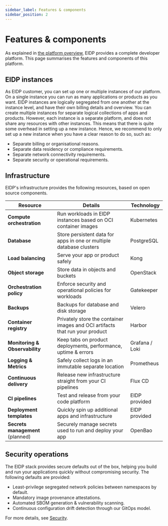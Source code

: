 ```yaml
---
sidebar_label: Features & components
sidebar_position: 2
---
```


# Features & components

As explained in [the platform overview](./overview), EIDP provides a complete developer platform.
This page summarises the features and components of this platform.

## EIDP instances

As EIDP customer, you can set up one or multiple instances of our platform.
On a single instance you can run as many applications or products as you want.
EIDP instances are logically segregated from one another at the instance level, and have their own billing details and overview.
You can create multiple instances for separate logical collections of apps and products.
However, each instance is a separate platform, and does not share any resources with other instances.
This means that there is quite some overhead in setting up a new instance.
Hence, we recommend to only set up a new instance when you have a clear reason to do so, such as:

* Separate billing or organisational reasons.
* Separate data residency or compliance requirements.
* Separate network connectivity requirements.
* Separate security or operational requirements.

## Infrastructure

EIDP's infrastructure provides the following resources, based on open source components.

| **Resource** | **Details** | **Technology** |
|--------------|-------------|--------------|
| **Compute orchestration** | Run workloads in EIDP instances based on OCI container images | Kubernetes |
| **Database** | Store persistent data for apps in one or multiple database clusters | PostgreSQL |
| **Load balancing** | Serve your app or product safely | Kong |
| **Object storage** | Store data in objects and buckets | OpenStack |
| **Orchestration policy** | Enforce security and operational policies for workloads | Gatekeeper |
| **Backups** | Backups for database and disk storage | Velero |
| **Container registry** | Privately store the container images and OCI artifacts that run your product | Harbor |
| **Monitoring & Observability** | Keep tabs on product deployments, performance, uptime & errors | Grafana / Loki |
| **Logging & Metrics** | Safely collect logs in an immutable separate location | Prometheus |
| **Continuous delivery** | Release new infrastructure straight from your CI pipelines | Flux CD |
| **CI pipelines** | Test and release from your code platform | EIDP provided |
| **Deployment templates** | Quickly spin up additional apps and infrastructure | EIDP provided |
| **Secrets management** (planned) | Securely manage secrets used to run and deploy your app | OpenBao |

## Security operations

The EIDP stack provides secure defaults out of the box, helping you build and run your applications quickly without compromising security.
The following defaults are provided:

* Least-privilege segregated network policies between namespaces by default.
* Mandatory image provenance attestations.
* Automated SBOM generation & vulnerability scanning.
* Continuous configuration drift detection through our GitOps model.

For more details, see [Security](./security).
